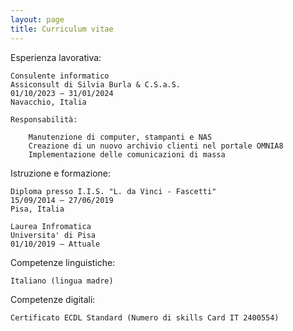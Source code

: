 ```yaml
---
layout: page
title: Curriculum vitae
---
```


Esperienza lavorativa:

    Consulente informatico
    Assiconsult di Silvia Burla & C.S.a.S.
    01/10/2023 – 31/01/2024
    Navacchio, Italia

    Responsabilità:

        Manutenzione di computer, stampanti e NAS
        Creazione di un nuovo archivio clienti nel portale OMNIA8
        Implementazione delle comunicazioni di massa

Istruzione e formazione:

    Diploma presso I.I.S. "L. da Vinci - Fascetti"
    15/09/2014 – 27/06/2019
    Pisa, Italia

    Laurea Infromatica
    Universita' di Pisa
    01/10/2019 – Attuale

Competenze linguistiche:

    Italiano (lingua madre)

Competenze digitali:

    Certificato ECDL Standard (Numero di skills Card IT 2400554)

